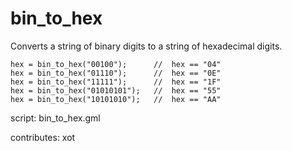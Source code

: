 bin_to_hex
==========

Converts a string of binary digits to a string of hexadecimal digits.

    hex = bin_to_hex("00100");      //  hex == "04"
    hex = bin_to_hex("01110");      //  hex == "0E"
    hex = bin_to_hex("11111");      //  hex == "1F"
    hex = bin_to_hex("01010101");   //  hex == "55"
    hex = bin_to_hex("10101010");   //  hex == "AA"

script: bin_to_hex.gml

contributes: xot
